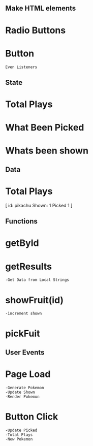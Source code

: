 ## Make HTML elements
# Radio Buttons
# Button 
    Even Listeners

## State
# Total Plays
# What Been Picked
# Whats been shown

## Data
# Total Plays
[ id: pikachu 
  Shown: 1
  Picked 1
  ]

## Functions 
# getById
# getResults
    -Get Data from Local Strings
# showFruit(id)
    -increment shown
# pickFuit

## User Events 
# Page Load
    -Generate Pokemon
    -Update Shown
    -Render Pokemon
# Button Click
    -Update Picked
    -Total Plays
    -New Pokemon
    